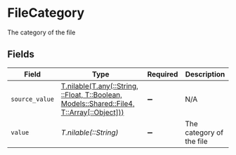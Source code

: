 # FileCategory

The category of the file


## Fields

| Field                                                                                                                                | Type                                                                                                                                 | Required                                                                                                                             | Description                                                                                                                          |
| ------------------------------------------------------------------------------------------------------------------------------------ | ------------------------------------------------------------------------------------------------------------------------------------ | ------------------------------------------------------------------------------------------------------------------------------------ | ------------------------------------------------------------------------------------------------------------------------------------ |
| `source_value`                                                                                                                       | [T.nilable(T.any(::String, ::Float, T::Boolean, Models::Shared::File4, T::Array[::Object]))](../../models/shared/filesourcevalue.md) | :heavy_minus_sign:                                                                                                                   | N/A                                                                                                                                  |
| `value`                                                                                                                              | *T.nilable(::String)*                                                                                                                | :heavy_minus_sign:                                                                                                                   | The category of the file                                                                                                             |